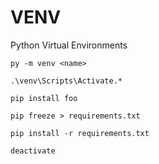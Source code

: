 # VENV

Python Virtual Environments

```
py -m venv <name>

.\venv\Scripts\Activate.*

pip install foo

pip freeze > requirements.txt

pip install -r requirements.txt

deactivate
```
